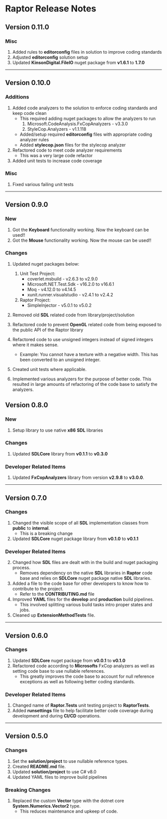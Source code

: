 # **Raptor Release Notes**

## **Version 0.11.0**

### **Misc**

1. Added rules to **editorconfig** files in solution to improve coding standards
2. Adjusted **editorconfig** solution setup
3. Updated **KinsonDigital.FileIO** nuget package from **v1.6.1** to **1.7.0**

---

## **Version 0.10.0**

### **Additions**

1. Added code analyzers to the solution to enforce coding standards and keep code clean
   * This required adding nuget packages to allow the analyzers to run
		1. Microsoft.CodeAnalysis.FxCopAnalyzers - v3.3.0
		2. StyleCop.Analyzers - v1.1.118
   * Added/setup required **editorconfig** files with appropriate coding analyzer rules
   * Added **stylecop.json** files for the stylecop analyzer
2. Refactored code to meet code analyzer requirements
   * This was a very large code refactor
3. Added unit tests to increase code coverage

### **Misc**

1. Fixed various failing unit tests

---

## **Version 0.9.0**

### **New**

1. Got the **Keyboard** functionality working.  Now the keyboard can be used!!
2. Got the **Mouse** functionality working.  Now the mouse can be used!!

### **Changes**

1. Updated nuget packages below:
   1. Unit Test Project:
		* coverlet.msbuild - v2.6.3 to v2.9.0
		* Microsoft.NET.Test.Sdk - v16.2.0 to v16.6.1
		* Moq - v4.12.0	to v4.14.5
		* xunit.runner.visualstudio - v2.4.1 to v2.4.2
	2. Raptor Project:
        * SimpleInjector - v5.0.1 to v5.0.2

2. Removed old **SDL** related code from library/project/solution
3. Refactored code to prevent **OpenGL** related code from being exposed to the public API of the Raptor library
4. Refactored code to use unsigned integers instead of signed integers where it makes sense.
   * Example: You cannot have a texture with a negative width.  This has been converted to an unsigned integer.
5. Created unit tests where applicable.
6. Implemented various analyzers for the purpose of better code.  This resulted in large amounts of refactoring of the code base to satisfy the analyzers.

## **Version 0.8.0**

### **New**

1. Setup library to use native **x86** **SDL** libraries

### **Changes**

1. Updated **SDLCore** library from **v0.1.1** to **v0.3.0**

### **Developer Related Items**

1. Updated **FxCopAnalyzers** library from version **v2.9.8** to **v3.0.0**.

---

## **Version 0.7.0**

### **Changes**

1. Changed the visible scope of all **SDL** implementation classes from **public** to **internal**.
   * This is a breaking change
2. Updated **SDLCore** nuget package library from **v0.1.0** to **v0.1.1**

### **Developer Related Items**

2. Changed how **SDL** files are dealt with in the build and nuget packaging process.
   * Removes dependency on the native **SDL** libraries in **Raptor** code base and relies on **SDLCore** nuget package native **SDL** libraries.
3. Added a file to the code base for other developers to know how to contribute to the project.
   * Refer to the **CONTRIBUTING.md** file
4. Improved **YAML** files for the **develop** and **production** build pipelines.
   * This involved splitting various build tasks intro proper states and jobs.
5. Cleaned up **ExtensionMethodTests** file.

---

## **Version 0.6.0**

### **Changes**
1. Updated **SDLCore** nuget package from **v0.0.1** to **v0.1.0**
2. Refactored code according to **Microsofts** FxCop analyzers as well as setting code base to use nullable references.
   * This greatly improves the code base to account for null reference exceptions as well as following better coding standards.

### **Developer Related Items**
1. Changed name of **Raptor.Tests** unit testing project to **RaptorTests**.
2. Added **runsettings** file to help facilitate better code coverage during development and during **CI/CD** operations.

---

## **Version 0.5.0**

### **Changes**

1. Set the **solution/project** to use nullable reference types.
2. Created **README.md** file.
3. Updated **solution/project** to use C# v8.0
4. Updated YAML files to improve build pipelines

### **Breaking Changes**
1. Replaced the custom **Vector** type with the dotnet core **System.Numerics.Vector2** type.
   * This reduces maintenance and upkeep of code.
